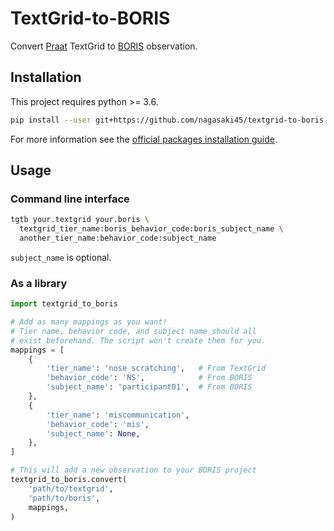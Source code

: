 # TextGrid-to-BORIS

Convert [Praat](http://www.fon.hum.uva.nl/praat/) TextGrid to [BORIS](http://www.boris.unito.it/) observation.

## Installation

This project requires python >= 3.6.

```bash
pip install --user git+https://github.com/nagasaki45/textgrid-to-boris.git
```

For more information see the [official packages installation guide](https://packaging.python.org/tutorials/installing-packages/).

## Usage

### Command line interface

```bash
tgtb your.textgrid your.boris \
  textgrid_tier_name:boris_behavior_code:boris_subject_name \
  another_tier_name:behavior_code:subject_name
```

`subject_name` is optional.

### As a library

```python
import textgrid_to_boris

# Add as many mappings as you want!
# Tier name, behavior code, and subject name should all
# exist beforehand. The script won't create them for you.
mappings = [
    {
        'tier_name': 'nose scratching',   # From TextGrid
        'behavior_code': 'NS',            # From BORIS
        'subject_name': 'participant01',  # From BORIS
    },
    {
        'tier_name': 'miscommunication',
        'behavior_code': 'mis',
        'subject_name': None,
    },
]

# This will add a new observation to your BORIS project
textgrid_to_boris.convert(
    'path/to/textgrid',
    'path/to/boris',
    mappings,
)
